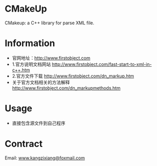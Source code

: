 # CMakeUp
CMakeup: a C++ library for parse XML file.

# Information
- 官网地址：http://www.firstobject.com
- 1.官方说明文档网站 
http://www.firstobject.com/fast-start-to-xml-in-c++.htm 
- 2.官方文件下载 
http://www.firstobject.com/dn_markup.htm
- 关于官方文档相关的方法解释
http://www.firstobject.com/dn_markupmethods.htm

# Usage
- 直接包含源文件到自己程序
# Contract
Email: www.kangzixiang@foxmail.com
